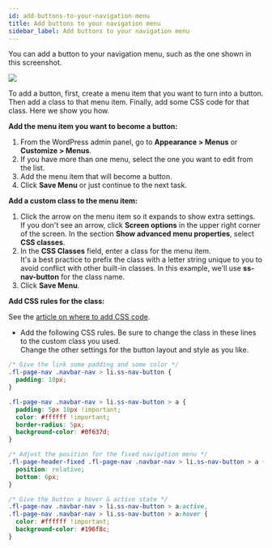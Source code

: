 ```yaml
---
id: add-buttons-to-your-navigation-menu
title: Add buttons to your navigation menu
sidebar_label: Add buttons to your navigation menu
---
```


You can add a button to your navigation menu, such as the one shown in this screenshot.

![](/img/add-buttons-to-your-navigation-menu-052f90d2.jpg)

To add a button, first, create a menu item that you want to turn into a button. Then add a class to that menu item. Finally, add some CSS code for that class. Here we show you how.

**Add the menu item you want to become a button:**

  1. From the WordPress admin panel, go to **Appearance > Menus** or **Customize > Menus**.
  2. If you have more than one menu, select the one you want to edit from the list.
  3. Add the menu item that will become a button.
  4. Click **Save Menu** or just continue to the next task.

**Add a custom class to the menu item:**

  1. Click the arrow on the menu item so it expands to show extra settings.  
  If you don't see an arrow, click **Screen options** in the upper right corner of the screen. In the section **Show advanced menu properties**, select **CSS classes**.
  2. In the **CSS Classes** field, enter a class for the menu item.  
  It's a best practice to prefix the class with a letter string unique to you to avoid conflict with other built-in classes. In this example, we'll use **ss-nav-button** for the class name.
  3. Click **Save Menu**.

**Add CSS rules for the class:**

See the [article on where to add CSS code](/beaver-builder/styles/code/custom-css.md).

  * Add the following CSS rules. Be sure to change the class in these lines to the custom class you used.  
  Change the other settings for the button layout and style as you like.  

  ```css
  /* Give the link some padding and some color */
  .fl-page-nav .navbar-nav > li.ss-nav-button {
    padding: 10px;
  }

  .fl-page-nav .navbar-nav > li.ss-nav-button > a {
    padding: 5px 18px !important;
    color: #ffffff !important;
    border-radius: 5px;
    background-color: #0f637d;
  }

  /* Adjust the position for the fixed navigation menu */
  .fl-page-header-fixed .fl-page-nav .navbar-nav > li.ss-nav-button > a {
    position: relative;
    bottom: 6px;
  }

  /* Give the button a hover & active state */
  .fl-page-nav .navbar-nav > li.ss-nav-button > a:active,
  .fl-page-nav .navbar-nav > li.ss-nav-button > a:hover {
    color: #ffffff !important;
    background-color: #196f8c;
  }
  ```
